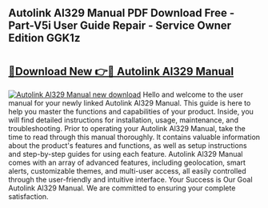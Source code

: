 ## Autolink Al329 Manual PDF Download Free - Part-V5i User Guide Repair - Service Owner Edition GGK1z

# <h2><a href="http://bc13673.oget.top/?id=Autolink+Al329+Manual">🔗Download New 👉🔴 Autolink Al329 Manual</a></h2>

[![Autolink Al329 Manual new download](https://i.imgur.com/5g1atiW.png)](http://bc13673.oget.top/?id=Autolink+Al329+Manual)
Hello and welcome to the user manual for your newly linked Autolink Al329 Manual. This guide is here to help you master the functions and capabilities of your product. Inside, you will find detailed instructions for installation, usage, maintenance, and troubleshooting. Prior to operating your Autolink Al329 Manual, take the time to read through this manual thoroughly. It contains valuable information about the product's features and functions, as well as setup instructions and step-by-step guides for using each feature. Autolink Al329 Manual comes with an array of advanced features, including geolocation, smart alerts, customizable themes, and multi-user access, all easily controlled through the user-friendly and intuitive interface. Your Success is Our Goal Autolink Al329 Manual. We are committed to ensuring your complete satisfaction.
